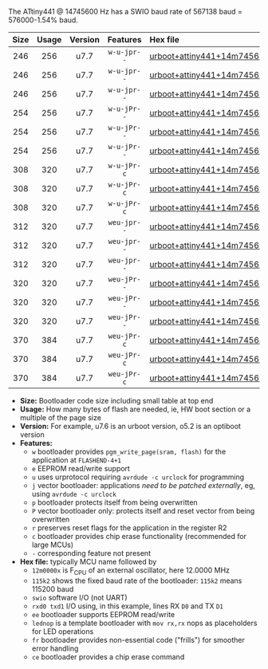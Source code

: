 The ATtiny441 @ 14745600 Hz has a SWIO baud rate of 567138 baud = 576000-1.54% baud.

|Size|Usage|Version|Features|Hex file|
|:-:|:-:|:-:|:-:|:--|
|246|256|u7.7|`w-u-jpr--`|[urboot+attiny441+14m7456x++576k0_swio_rxa2_txa1_lednop.hex](https://raw.githubusercontent.com/stefanrueger/urboot.hex/main/mcus/attiny441/external_oscillator/fcpu+14m7456_Hz/br++576k0_bps/urboot+attiny441+14m7456x++576k0_swio_rxa2_txa1_lednop.hex)|
|246|256|u7.7|`w-u-jpr--`|[urboot+attiny441+14m7456x++576k0_swio_rxa4_txa5_lednop.hex](https://raw.githubusercontent.com/stefanrueger/urboot.hex/main/mcus/attiny441/external_oscillator/fcpu+14m7456_Hz/br++576k0_bps/urboot+attiny441+14m7456x++576k0_swio_rxa4_txa5_lednop.hex)|
|246|256|u7.7|`w-u-jpr--`|[urboot+attiny441+14m7456x++576k0_swio_rxb2_txa7_lednop.hex](https://raw.githubusercontent.com/stefanrueger/urboot.hex/main/mcus/attiny441/external_oscillator/fcpu+14m7456_Hz/br++576k0_bps/urboot+attiny441+14m7456x++576k0_swio_rxb2_txa7_lednop.hex)|
|254|256|u7.7|`w-u-jPr--`|[urboot+attiny441+14m7456x++576k0_swio_rxa2_txa1.hex](https://raw.githubusercontent.com/stefanrueger/urboot.hex/main/mcus/attiny441/external_oscillator/fcpu+14m7456_Hz/br++576k0_bps/urboot+attiny441+14m7456x++576k0_swio_rxa2_txa1.hex)|
|254|256|u7.7|`w-u-jPr--`|[urboot+attiny441+14m7456x++576k0_swio_rxa4_txa5.hex](https://raw.githubusercontent.com/stefanrueger/urboot.hex/main/mcus/attiny441/external_oscillator/fcpu+14m7456_Hz/br++576k0_bps/urboot+attiny441+14m7456x++576k0_swio_rxa4_txa5.hex)|
|254|256|u7.7|`w-u-jPr--`|[urboot+attiny441+14m7456x++576k0_swio_rxb2_txa7.hex](https://raw.githubusercontent.com/stefanrueger/urboot.hex/main/mcus/attiny441/external_oscillator/fcpu+14m7456_Hz/br++576k0_bps/urboot+attiny441+14m7456x++576k0_swio_rxb2_txa7.hex)|
|308|320|u7.7|`w-u-jPr-c`|[urboot+attiny441+14m7456x++576k0_swio_rxa2_txa1_lednop_fr_ce.hex](https://raw.githubusercontent.com/stefanrueger/urboot.hex/main/mcus/attiny441/external_oscillator/fcpu+14m7456_Hz/br++576k0_bps/urboot+attiny441+14m7456x++576k0_swio_rxa2_txa1_lednop_fr_ce.hex)|
|308|320|u7.7|`w-u-jPr-c`|[urboot+attiny441+14m7456x++576k0_swio_rxa4_txa5_lednop_fr_ce.hex](https://raw.githubusercontent.com/stefanrueger/urboot.hex/main/mcus/attiny441/external_oscillator/fcpu+14m7456_Hz/br++576k0_bps/urboot+attiny441+14m7456x++576k0_swio_rxa4_txa5_lednop_fr_ce.hex)|
|308|320|u7.7|`w-u-jPr-c`|[urboot+attiny441+14m7456x++576k0_swio_rxb2_txa7_lednop_fr_ce.hex](https://raw.githubusercontent.com/stefanrueger/urboot.hex/main/mcus/attiny441/external_oscillator/fcpu+14m7456_Hz/br++576k0_bps/urboot+attiny441+14m7456x++576k0_swio_rxb2_txa7_lednop_fr_ce.hex)|
|312|320|u7.7|`weu-jpr--`|[urboot+attiny441+14m7456x++576k0_swio_rxa2_txa1_ee_lednop.hex](https://raw.githubusercontent.com/stefanrueger/urboot.hex/main/mcus/attiny441/external_oscillator/fcpu+14m7456_Hz/br++576k0_bps/urboot+attiny441+14m7456x++576k0_swio_rxa2_txa1_ee_lednop.hex)|
|312|320|u7.7|`weu-jpr--`|[urboot+attiny441+14m7456x++576k0_swio_rxa4_txa5_ee_lednop.hex](https://raw.githubusercontent.com/stefanrueger/urboot.hex/main/mcus/attiny441/external_oscillator/fcpu+14m7456_Hz/br++576k0_bps/urboot+attiny441+14m7456x++576k0_swio_rxa4_txa5_ee_lednop.hex)|
|312|320|u7.7|`weu-jpr--`|[urboot+attiny441+14m7456x++576k0_swio_rxb2_txa7_ee_lednop.hex](https://raw.githubusercontent.com/stefanrueger/urboot.hex/main/mcus/attiny441/external_oscillator/fcpu+14m7456_Hz/br++576k0_bps/urboot+attiny441+14m7456x++576k0_swio_rxb2_txa7_ee_lednop.hex)|
|320|320|u7.7|`weu-jPr--`|[urboot+attiny441+14m7456x++576k0_swio_rxa2_txa1_ee.hex](https://raw.githubusercontent.com/stefanrueger/urboot.hex/main/mcus/attiny441/external_oscillator/fcpu+14m7456_Hz/br++576k0_bps/urboot+attiny441+14m7456x++576k0_swio_rxa2_txa1_ee.hex)|
|320|320|u7.7|`weu-jPr--`|[urboot+attiny441+14m7456x++576k0_swio_rxa4_txa5_ee.hex](https://raw.githubusercontent.com/stefanrueger/urboot.hex/main/mcus/attiny441/external_oscillator/fcpu+14m7456_Hz/br++576k0_bps/urboot+attiny441+14m7456x++576k0_swio_rxa4_txa5_ee.hex)|
|320|320|u7.7|`weu-jPr--`|[urboot+attiny441+14m7456x++576k0_swio_rxb2_txa7_ee.hex](https://raw.githubusercontent.com/stefanrueger/urboot.hex/main/mcus/attiny441/external_oscillator/fcpu+14m7456_Hz/br++576k0_bps/urboot+attiny441+14m7456x++576k0_swio_rxb2_txa7_ee.hex)|
|370|384|u7.7|`weu-jPr-c`|[urboot+attiny441+14m7456x++576k0_swio_rxa2_txa1_ee_lednop_fr_ce.hex](https://raw.githubusercontent.com/stefanrueger/urboot.hex/main/mcus/attiny441/external_oscillator/fcpu+14m7456_Hz/br++576k0_bps/urboot+attiny441+14m7456x++576k0_swio_rxa2_txa1_ee_lednop_fr_ce.hex)|
|370|384|u7.7|`weu-jPr-c`|[urboot+attiny441+14m7456x++576k0_swio_rxa4_txa5_ee_lednop_fr_ce.hex](https://raw.githubusercontent.com/stefanrueger/urboot.hex/main/mcus/attiny441/external_oscillator/fcpu+14m7456_Hz/br++576k0_bps/urboot+attiny441+14m7456x++576k0_swio_rxa4_txa5_ee_lednop_fr_ce.hex)|
|370|384|u7.7|`weu-jPr-c`|[urboot+attiny441+14m7456x++576k0_swio_rxb2_txa7_ee_lednop_fr_ce.hex](https://raw.githubusercontent.com/stefanrueger/urboot.hex/main/mcus/attiny441/external_oscillator/fcpu+14m7456_Hz/br++576k0_bps/urboot+attiny441+14m7456x++576k0_swio_rxb2_txa7_ee_lednop_fr_ce.hex)|

- **Size:** Bootloader code size including small table at top end
- **Usage:** How many bytes of flash are needed, ie, HW boot section or a multiple of the page size
- **Version:** For example, u7.6 is an urboot version, o5.2 is an optiboot version
- **Features:**
  + `w` bootloader provides `pgm_write_page(sram, flash)` for the application at `FLASHEND-4+1`
  + `e` EEPROM read/write support
  + `u` uses urprotocol requiring `avrdude -c urclock` for programming
  + `j` vector bootloader: applications *need to be patched externally*, eg, using `avrdude -c urclock`
  + `p` bootloader protects itself from being overwritten
  + `P` vector bootloader only: protects itself and reset vector from being overwritten
  + `r` preserves reset flags for the application in the register R2
  + `c` bootloader provides chip erase functionality (recommended for large MCUs)
  + `-` corresponding feature not present
- **Hex file:** typically MCU name followed by
  + `12m0000x` is F<sub>CPU</sub> of an external oscillator, here 12.0000 MHz
  + `115k2` shows the fixed baud rate of the bootloader: `115k2` means 115200 baud
  + `swio` software I/O (not UART)
  + `rxd0 txd1` I/O using, in this example, lines RX `D0` and TX `D1`
  + `ee` bootloader supports EEPROM read/write
  + `lednop` is a template bootloader with `mov rx,rx` nops as placeholders for LED operations
  + `fr` bootloader provides non-essential code ("frills") for smoother error handling
  + `ce` bootloader provides a chip erase command
